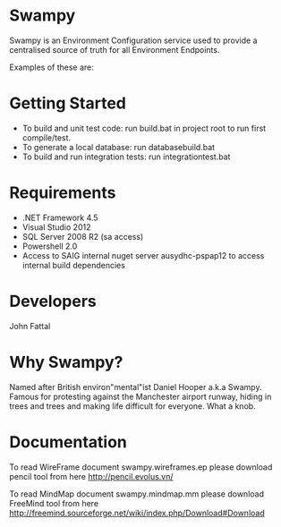 **Swampy**
==========

Swampy is an Environment Configuration service used to provide a centralised source of truth for all Environment Endpoints. 

Examples of these are: 


# Getting Started 
* To build and unit test code: run build.bat in project root to run first compile/test.
* To generate a local database: run databasebuild.bat
* To build and run integration tests: run integrationtest.bat

# Requirements
* .NET Framework 4.5
* Visual Studio 2012
* SQL Server 2008 R2 (sa access)
* Powershell 2.0
* Access to SAIG internal nuget server ausydhc-pspap12 to access internal build dependencies

# Developers 
John Fattal


# Why Swampy? 

Named after British environ"mental"ist Daniel Hooper a.k.a Swampy.
Famous for protesting against the Manchester airport runway, hiding in trees and trees and making life difficult for everyone. What a knob.


# Documentation 

To read WireFrame document swampy.wireframes.ep please download pencil tool from here
http://pencil.evolus.vn/

To read MindMap document swampy.mindmap.mm please download FreeMind tool from here
http://freemind.sourceforge.net/wiki/index.php/Download#Download

